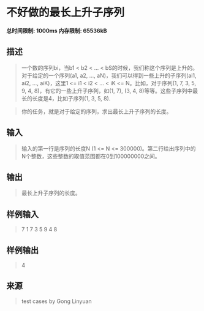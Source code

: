 # 不好做的最长上升子序列

**总时间限制: 1000ms 内存限制: 65536kB**

## 描述
>一个数的序列bi，当b1 < b2 < ... < bS的时候，我们称这个序列是上升的。对于给定的一个序列(a1, a2, ..., aN)，我们可以得到一些上升的子序列(ai1, ai2, ..., aiK)，这里1 <= i1 < i2 < ... < iK <= N。比如，对于序列(1, 7, 3, 5, 9, 4, 8)，有它的一些上升子序列，如(1, 7), (3, 4, 8)等等。这些子序列中最长的长度是4，比如子序列(1, 3, 5, 8).

>你的任务，就是对于给定的序列，求出最长上升子序列的长度。

## 输入
>输入的第一行是序列的长度N (1 <= N <= 300000)。第二行给出序列中的N个整数，这些整数的取值范围都在0到100000000之间。
## 输出
>最长上升子序列的长度。
## 样例输入
>7
>1 7 3 5 9 4 8
## 样例输出
>4
## 来源
>test cases by Gong Linyuan